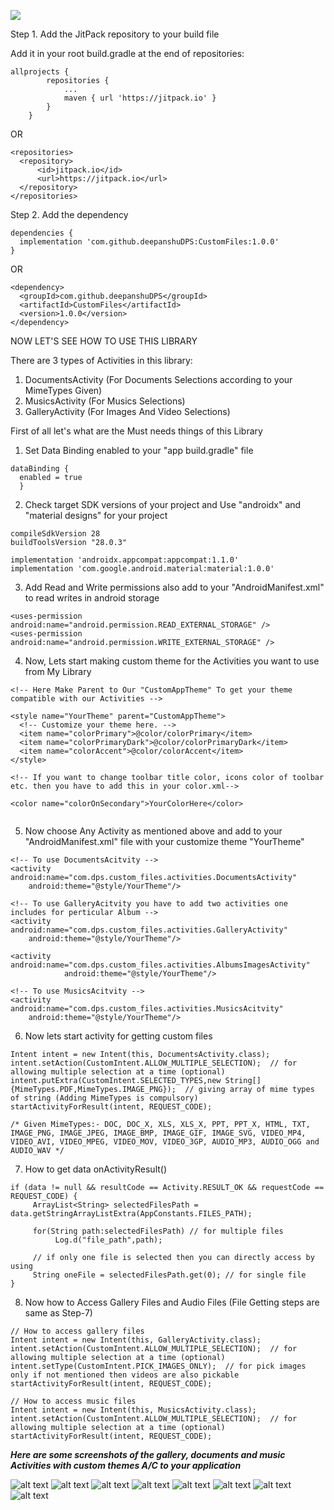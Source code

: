 [![](https://jitpack.io/v/deepanshuDPS/CustomFiles.svg)](https://jitpack.io/#deepanshuDPS/CustomFiles)

Step 1. Add the JitPack repository to your build file

Add it in your root build.gradle at the end of repositories:

```
allprojects {
		repositories {
			...
			maven { url 'https://jitpack.io' }
		}
	}
```
  
  OR
  
```
<repositories>
  <repository>
	  <id>jitpack.io</id>
	  <url>https://jitpack.io</url>
  </repository>
</repositories>
```
  
Step 2. Add the dependency
```
dependencies {
  implementation 'com.github.deepanshuDPS:CustomFiles:1.0.0'
}
```
  
  OR
```
<dependency>
  <groupId>com.github.deepanshuDPS</groupId>
  <artifactId>CustomFiles</artifactId>
  <version>1.0.0</version>
</dependency>
```

NOW LET'S SEE HOW TO USE THIS LIBRARY 

There are 3 types of Activities in this library:
1) DocumentsActivity (For Documents Selections according to your MimeTypes Given)
2) MusicsActivity (For Musics Selections)
3) GalleryActivity (For Images And Video Selections)

First of all let's what are the Must needs things of this Library

1) Set Data Binding enabled to your "app build.gradle" file
```
dataBinding {
  enabled = true
  }
```

2) Check target SDK versions of your project and Use "androidx" and "material designs" for your project
```
compileSdkVersion 28
buildToolsVersion "28.0.3"

implementation 'androidx.appcompat:appcompat:1.1.0'
implementation 'com.google.android.material:material:1.0.0'
```

3) Add Read and Write permissions also add to your "AndroidManifest.xml" to read writes in android storage
```
<uses-permission android:name="android.permission.READ_EXTERNAL_STORAGE" />
<uses-permission android:name="android.permission.WRITE_EXTERNAL_STORAGE" />
```

4) Now, Lets start making custom theme for the Activities you want to use from My Library

```
<!-- Here Make Parent to Our "CustomAppTheme" To get your theme compatible with our Activities -->

<style name="YourTheme" parent="CustomAppTheme">
  <!-- Customize your theme here. -->
  <item name="colorPrimary">@color/colorPrimary</item>
  <item name="colorPrimaryDark">@color/colorPrimaryDark</item>
  <item name="colorAccent">@color/colorAccent</item>
</style>

<!-- If you want to change toolbar title color, icons color of toolbar etc. then you have to add this in your color.xml-->
  
<color name="colorOnSecondary">YourColorHere</color>
  
```

5) Now choose Any Activity as mentioned above and add to your "AndroidManifest.xml" file with your customize theme "YourTheme"
```
<!-- To use DocumentsAcitvity -->
<activity android:name="com.dps.custom_files.activities.DocumentsActivity"
	android:theme="@style/YourTheme"/>

<!-- To use GalleryAcitvity you have to add two activities one includes for perticular Album -->
<activity android:name="com.dps.custom_files.activities.GalleryActivity"
	android:theme="@style/YourTheme"/>

<activity android:name="com.dps.custom_files.activities.AlbumsImagesActivity"
            android:theme="@style/YourTheme"/>

<!-- To use MusicsAcitvity -->
<activity android:name="com.dps.custom_files.activities.MusicsAcitvity"
	android:theme="@style/YourTheme"/>

```

6) Now lets start activity for getting custom files

```
Intent intent = new Intent(this, DocumentsActivity.class);
intent.setAction(CustomIntent.ALLOW_MULTIPLE_SELECTION);  // for allowing multiple selection at a time (optional)
intent.putExtra(CustomIntent.SELECTED_TYPES,new String[]{MimeTypes.PDF,MimeTypes.IMAGE_PNG});  // giving array of mime types of string (Adding MimeTypes is compulsory)
startActivityForResult(intent, REQUEST_CODE);

/* Given MimeTypes:- DOC, DOC_X, XLS, XLS_X, PPT, PPT_X, HTML, TXT, IMAGE_PNG, IMAGE_JPEG, IMAGE_BMP, IMAGE_GIF, IMAGE_SVG, VIDEO_MP4,  VIDEO_AVI, VIDEO_MPEG, VIDEO_MOV, VIDEO_3GP, AUDIO_MP3, AUDIO_OGG and AUDIO_WAV */

```

7) How to get data onActivityResult()

```
if (data != null && resultCode == Activity.RESULT_OK && requestCode == REQUEST_CODE) {
     ArrayList<String> selectedFilesPath = data.getStringArrayListExtra(AppConstants.FILES_PATH);
     
     for(String path:selectedFilesPath) // for multiple files
          Log.d("file_path",path); 
          
     // if only one file is selected then you can directly access by using
     String oneFile = selectedFilesPath.get(0); // for single file
}
```

8) Now how to Access Gallery Files and Audio Files (File Getting steps are same as Step-7)

```
// How to access gallery files
Intent intent = new Intent(this, GalleryActivity.class);
intent.setAction(CustomIntent.ALLOW_MULTIPLE_SELECTION);  // for allowing multiple selection at a time (optional)
intent.setType(CustomIntent.PICK_IMAGES_ONLY);  // for pick images only if not mentioned then videos are also pickable
startActivityForResult(intent, REQUEST_CODE);

// How to access music files
Intent intent = new Intent(this, MusicsActivity.class);
intent.setAction(CustomIntent.ALLOW_MULTIPLE_SELECTION);  // for allowing multiple selection at a time (optional)
startActivityForResult(intent, REQUEST_CODE);

```

***Here are some screenshots of the gallery, documents and music Activities with custom themes A/C to your application***

![alt text](https://github.com/deepanshuDPS/docs_and_pics/blob/master/custom_files_1.jpg?raw=true)
![alt text](https://github.com/deepanshuDPS/docs_and_pics/blob/master/custom_files_2.jpg?raw=true)
![alt text](https://github.com/deepanshuDPS/docs_and_pics/blob/master/custom_files_3.jpg?raw=true)
![alt text](https://github.com/deepanshuDPS/docs_and_pics/blob/master/custom_files_4.jpg?raw=true)
![alt text](https://github.com/deepanshuDPS/docs_and_pics/blob/master/custom_files_5.jpg?raw=true)
![alt text](https://github.com/deepanshuDPS/docs_and_pics/blob/master/custom_files_6.jpg?raw=true)
![alt text](https://github.com/deepanshuDPS/docs_and_pics/blob/master/custom_files_7.jpg?raw=true)
![alt text](https://github.com/deepanshuDPS/docs_and_pics/blob/master/custom_files_8.jpg?raw=true)

